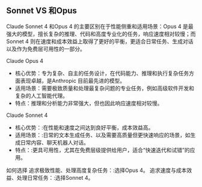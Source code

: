 
## Sonnet VS 和Opus

Claude Sonnet 4 和Opus 4 的主要区别在于性能侧重和适用场景：Opus 4 是最强大的模型，擅长复杂的推理、代码和高度专业化的任务，响应速度相对较慢；而Sonnet 4 则在速度和成本效益上取得了更好的平衡，更适合日常任务、生成对话以及作为免费层可用性的一部分。

Claude Opus 4
- 核心优势：专为复杂、自主的任务设计，在代码能力、推理和执行复杂任务方面表现卓越，是Anthropic 目前最先进的模型。
- 适用场景：需要极致质量和处理最复杂问题的专业任务，例如高级软件开发和复杂的人工智能代理。
- 特点：推理和分析能力非常强大，但也因此响应速度相对较慢。

Claude Sonnet 4
- 核心优势：:在性能和速度之间达到良好平衡，成本效益高。
- 适用场景：:日常的文本生成任务、以及需要高质量但更快速响应的场景，如生成日常内容、聊天机器人对话。
- 特点：:更具可用性，尤其在免费层级提供给用户，适合“快速迭代和试错”的应用。

如何选择
追求极致性能、处理高度复杂任务：:选择Opus 4。
追求速度与成本效益、处理日常任务：:选择Sonnet 4。

